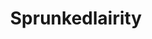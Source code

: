 ---
slug: sprunkedlairity-1501
title: Sprunkedlairity
description: "Sprunkedlairity is an exciting online game. Play for free directly in your browser!"
icon: /images/popular_mods/Sprunkedlairity.png
url: https://wowtbc.net/sprunkin/sprunkilairity-sprunked/index.html
previewImage: /images/popular_mods/Sprunkedlairity.png
type: popular mods

# SEO配置
seo:
  title: "Sprunkedlairity - Play Free Online Game | Fun Browser Games"
  description: "Sprunkedlairity - Play this fun online game for free in your browser. No download required!"
  ogImage: "/images/popular_mods/Sprunkedlairity.png"
  keywords: "sprunkedlairity-1501, online game, browser game, free game, popular mods game, play online"

videoUrls:
  - https://www.youtube.com/embed/example1
  - https://www.youtube.com/embed/example2

whyPlay:
  title: "Why Play Sprunkedlairity?"
  items:
    - "Immersive Gameplay: Sprunkedlairity offers an engaging and immersive gaming experience that will keep you entertained for hours"
    - "Challenging Levels: Test your skills with increasingly difficult challenges and obstacles"
    - "Beautiful Graphics: Enjoy stunning visuals and smooth animations that bring the game world to life"
    - "Regular Updates: New content and features are added regularly to keep the game fresh and exciting"
    - "Free to Play: Experience all the fun without spending a penny"
    - "Community Features: Connect with other players, share strategies, and compete for high scores"
    - "Cross-Platform: Play on any device with a web browser, no downloads required"

features:
  title: "Key Features of Sprunkedlairity"
  image: "/images/popular_mods/Sprunkedlairity.png"
  items:
    - "Intuitive Controls: Easy to learn controls make Sprunkedlairity accessible for players of all skill levels"
    - "Multiple Game Modes: Enjoy various gameplay options that provide different challenges and experiences"
    - "Character Customization: Personalize your gaming experience with unique characters and items"
    - "Achievement System: Complete special tasks to earn rewards and recognition"
    - "Leaderboards: Compete with players worldwide and see who can achieve the highest scores"

characteristics:
  title: "Game Characteristics"
  image: "/images/popular_mods/Sprunkedlairity.png"
  items:
    - "Genre: Popular mods game with elements of strategy and skill"
    - "Difficulty: Suitable for both casual gamers and those seeking a challenge"
    - "Play Time: Quick sessions or extended gameplay, depending on your preference"
    - "Art Style: Vibrant and engaging visuals that enhance the gaming experience"
    - "Sound Design: Immersive audio that complements the gameplay perfectly"

info: "Sprunkedlairity is an exciting online game that offers players a unique and engaging gaming experience. With its intuitive controls, stunning visuals, and challenging gameplay, Sprunkedlairity provides hours of entertainment for players of all ages and skill levels. Whether you're looking for a quick gaming session during a break or an extended play session, Sprunkedlairity delivers an immersive experience that will keep you coming back for more. The game features multiple levels of increasing difficulty, ensuring that players are constantly challenged as they progress. With regular updates adding new content and features, Sprunkedlairity remains fresh and exciting, providing endless entertainment options for its growing community of players."

howToPlayIntro: "Welcome to Sprunkedlairity! This guide will walk you through the basics and help you master the game. Whether you're a beginner or looking to improve your skills, these tips and instructions will enhance your gaming experience."

howToPlaySteps:
  - title: "Getting Started"
    description: "Begin your Sprunkedlairity adventure by familiarizing yourself with the controls. Use your keyboard or mouse to navigate through the game interface. The tutorial will guide you through the basic mechanics and help you understand the objectives."
  - title: "Understanding the Objectives"
    description: "In Sprunkedlairity, your main goal is to progress through levels by completing specific objectives. Each level presents unique challenges that require different strategies and approaches."
  - title: "Mastering the Controls"
    description: "Practice using the controls to improve your precision and reaction time. Sprunkedlairity requires quick reflexes and strategic thinking to overcome obstacles and defeat opponents."
  - title: "Utilizing Power-ups"
    description: "Collect power-ups throughout the game to enhance your abilities and overcome difficult challenges. Each power-up offers unique advantages that can be crucial for success."
  - title: "Developing Strategies"
    description: "As you progress in Sprunkedlairity, develop effective strategies for different scenarios. Analyze patterns, anticipate challenges, and adapt your approach to maximize your performance."

faq:
  title: "Frequently Asked Questions about Sprunkedlairity"
  items:
    - question: "Is Sprunkedlairity free to play?"
      answer: "Yes, Sprunkedlairity is completely free to play directly in your web browser. No downloads or purchases are required to enjoy the full game experience."
    - question: "Can I play Sprunkedlairity on mobile devices?"
      answer: "Yes, Sprunkedlairity is optimized for both desktop and mobile play. You can enjoy the game on any device with a web browser and internet connection."
    - question: "Are there any in-game purchases?"
      answer: "While Sprunkedlairity is free to play, there may be optional in-game purchases available for cosmetic items or additional features that don't affect core gameplay."
    - question: "How often is Sprunkedlairity updated?"
      answer: "The developers regularly update Sprunkedlairity with new content, features, and improvements based on player feedback and game performance."
    - question: "Can I play Sprunkedlairity offline?"
      answer: "Currently, Sprunkedlairity requires an internet connection to play as it's a browser-based online game."
    - question: "Is Sprunkedlairity suitable for children?"
      answer: "Yes, Sprunkedlairity is designed to be family-friendly and suitable for players of all ages."
    - question: "How do I report bugs or issues?"
      answer: "If you encounter any problems while playing Sprunkedlairity, you can report them through the game's support page or contact the developers directly through their website."
    - question: "Still Have Questions?"
      answer: "If you have additional questions about Sprunkedlairity that aren't covered in this FAQ, please visit our support center or contact our customer service team for assistance."
---